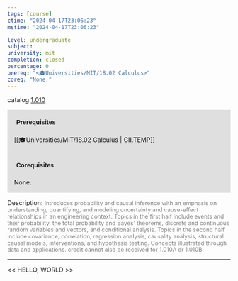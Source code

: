 ```yaml
---
tags: [course]
ctime: "2024-04-17T23:06:23"
mstime: "2024-04-17T23:06:23"

level: undergraduate
subject: 
university: mit
completion: closed
percentage: 0
prereq: "<🎓Universities/MIT/18.02 Calculus>"
coreq: "None."
---
```


catalog [1.010](http://student.mit.edu/catalog/m1a.html#1.010)

<span style="display: block; padding: 15px; background-color: rgb(100, 100, 100, 0.2);"><font id="m_prereq175_0" style="display: block; font-family: Arial, sans-serif; font-weight: bold; padding: 5px">Prerequisites</font><br><span id="prereq175_0">[[🎓Universities/MIT/18.02 Calculus | CII.TEMP]]</span></span>
<span style="display: block; padding: 15px; background-color: rgb(100, 100, 100, 0.2);"><font id="m_coreq175_0" style="display: block; font-family: Arial, sans-serif; font-weight: bold; padding: 5px">Corequisites</font><br><span id="coreq175_0">None.</span></span>

<font style="">Description:</font>
<font style="color: grey; font-size: 0.8rem;">Introduces probability and causal inference with an emphasis on understanding, quantifying, and modeling uncertainty and cause-effect relationships in an engineering context. Topics in the first half include events and their probability, the total probability and Bayes' theorems, discrete and continuous random variables and vectors, and conditional analysis. Topics in the second half include covariance, correlation, regression analysis, causality analysis, structural causal models, interventions, and hypothesis testing. Concepts illustrated through data and applications. credit cannot also be received for 1.010A or 1.010B.</font>



---

<< HELLO, WORLD >>
